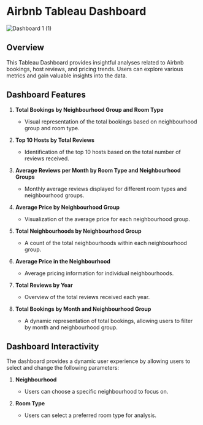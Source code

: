 # Airbnb Tableau Dashboard

![Dashboard 1 (1)](https://github.com/SnehShah17/Airbnb_Tableau_Dashboard/assets/75317219/a6b138f7-c3f7-47c1-a7e3-cc0224e54fd2)


## Overview

This Tableau Dashboard provides insightful analyses related to Airbnb bookings, host reviews, and pricing trends. Users can explore various metrics and gain valuable insights into the data.

## Dashboard Features

1. **Total Bookings by Neighbourhood Group and Room Type**
   - Visual representation of the total bookings based on neighbourhood group and room type.

2. **Top 10 Hosts by Total Reviews**
   - Identification of the top 10 hosts based on the total number of reviews received.

3. **Average Reviews per Month by Room Type and Neighbourhood Groups**
   - Monthly average reviews displayed for different room types and neighbourhood groups.

4. **Average Price by Neighbourhood Group**
   - Visualization of the average price for each neighbourhood group.

5. **Total Neighbourhoods by Neighbourhood Group**
   - A count of the total neighbourhoods within each neighbourhood group.

6. **Average Price in the Neighbourhood**
   - Average pricing information for individual neighbourhoods.

7. **Total Reviews by Year**
   - Overview of the total reviews received each year.

8. **Total Bookings by Month and Neighbourhood Group**
   - A dynamic representation of total bookings, allowing users to filter by month and neighbourhood group.

## Dashboard Interactivity

The dashboard provides a dynamic user experience by allowing users to select and change the following parameters:

1. **Neighbourhood**
   - Users can choose a specific neighbourhood to focus on.

2. **Room Type**
   - Users can select a preferred room type for analysis.
